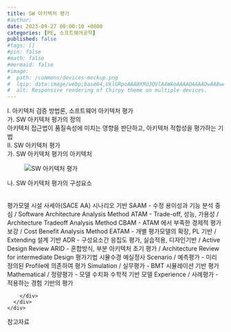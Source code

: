 ```yaml
---
title: SW 아키텍처 평가
#author: 
date: 2023-09-27 00:00:10 +0800
categories: [PE, 소프트웨어공학]
published: false
#tags: []
#pin: false
#math: false
#mermaid: false
#image:
#  path: /commons/devices-mockup.png
#  lqip: data:image/webp;base64,UklGRpoAAABXRUJQVlA4WAoAAAAQAAAADwAABwAAQUxQSDIAAAARL0AmbZurmr57yyIiqE8oiG0bejIYEQTgqiDA9vqnsUSI6H+oAERp2HZ65qP/VIAWAFZQOCBCAAAA8AEAnQEqEAAIAAVAfCWkAALp8sF8rgRgAP7o9FDvMCkMde9PK7euH5M1m6VWoDXf2FkP3BqV0ZYbO6NA/VFIAAAA
#  alt: Responsive rendering of Chirpy theme on multiple devices.
---
```


<div class="post-wrap">
  <div class="para">
    <div class="para-title">
      I. 아키텍처 검증 방법론, 소프트웨어 아키텍처 평가
    </div>
    <div class="para-cntnt">
      <div class="para">
        <div class="para-title">
          가. SW 아키텍처 평가의 정의
        </div>
        <div class="para-cntnt">
            아키텍처 접근법이 품질속성에 미치는 영향을 판단하고, 아키텍처 적합성을 평가하는 기법
        </div>
      </div>
    </div>
  </div>
  
  <div class="para">
    <div class="para-title">
      II. SW 아키텍처 평가
    </div>
    <div class="para-cntnt">
      <div class="para">
        <div class="para-title">
          가. SW 아키텍처 평가의 아키텍처
        </div>
        <div class="para-cntnt">
          <figure class="post-figure">
            <img src="/assets/img/posts/SW-아키텍처-평가.png" alt="SW 아키텍처 평가">
<!--            <figcaption>Source: Unveiling the Metaverse: Exploring Emerging Trends, Multifaceted Perspectives, and Future Challenges</figcaption>-->
          </figure>
        </div>
      </div>
      <div class="para">
        <div class="para-title">
          나. SW 아키텍처 평가의 구성요소
        </div>
        <div class="para-cntnt">
          <table class="post-table">
          </table>
          평가모델 시설 사세아(SACE AA)
  시나리오 기반
    SAAM - 수정 용이성과 기능 분석 중심 / Software Architecture Analysis Method
    ATAM - Trade-off, 성능, 가용성 / Architecture Tradeoff Analysis Method
    CBAM - ATAM 에서 부족한 경제적 평가 보강 / Cost Benefit Analysis Method
    EATAM - 개별 평가모델의 확장, PL 기반 / Extending
  설계 기반 
    ADR - 구성요소간 응집도 평가, 실습적용, 디자인기반 / Active Design Review
    ARID - 혼합방식, 부분 아키텍처 초기 평가 / Architecture Review for intermediate Design
평가기법 시뮬수경 예실정사
  Scenario / 예측평가 - 미리 정의된 Profile에 의존하여 평가
  Simulation / 실무평가 - BMT 시뮬레이션 기반 평가
  Mathematical / 정량평가 - 모델 수치화 수학적 기반 모델
  Experience / 사례평가 - 적용하는 경험 기반의 평가

        </div>
      </div>
    </div>
  </div>

  <div class="refr-wrap">
    <div class="refr-title">
        참고자료
    </div>
    <ol class="refr-list">
    <!--    <li>(나현식, 최대선) <a target="_blank" href="https://scienceon.kisti.re.kr/commons/util/originalView.do?cn=JAKO202225948430499&oCn=JAKO202225948430499&dbt=JAKO&journal=NJOU00291864">메타버스 보안 위협 요소 및 대응 방안 검토</a></li>-->
    <!--    <li>(M. Uddin, S. Manickam, H. Ullah, M. Obaidat and A. Dandoush) <a target="_blank" href="https://ieeexplore.ieee.org/abstract/document/10138386">Unveiling the Metaverse: Exploring Emerging Trends, Multifaceted Perspectives, and Future Challenges</a></li>-->
    </ol>
  </div>
</div>
